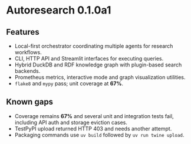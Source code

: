 # Autoresearch 0.1.0a1

## Features

- Local-first orchestrator coordinating multiple agents for research workflows.
- CLI, HTTP API and Streamlit interfaces for executing queries.
- Hybrid DuckDB and RDF knowledge graph with plugin-based search backends.
- Prometheus metrics, interactive mode and graph visualization utilities.
- `flake8` and `mypy` pass; unit coverage at **67%**.

## Known gaps

- Coverage remains **67%** and several unit and integration tests fail,
  including API auth and storage eviction cases.
- TestPyPI upload returned HTTP 403 and needs another attempt.
- Packaging commands use `uv build` followed by `uv run twine upload`.
